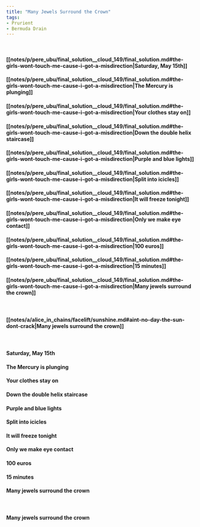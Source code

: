 ```yaml
---
title: "Many Jewels Surround the Crown"
tags:
- Prurient
- Bermuda Drain
---
```

&nbsp;
#### [[notes/p/pere_ubu/final_solution__cloud_149/final_solution.md#the-girls-wont-touch-me-cause-i-got-a-misdirection|Saturday, May 15th]]
#### [[notes/p/pere_ubu/final_solution__cloud_149/final_solution.md#the-girls-wont-touch-me-cause-i-got-a-misdirection|The Mercury is plunging]]
#### [[notes/p/pere_ubu/final_solution__cloud_149/final_solution.md#the-girls-wont-touch-me-cause-i-got-a-misdirection|Your clothes stay on]]
#### [[notes/p/pere_ubu/final_solution__cloud_149/final_solution.md#the-girls-wont-touch-me-cause-i-got-a-misdirection|Down the double helix staircase]]
#### [[notes/p/pere_ubu/final_solution__cloud_149/final_solution.md#the-girls-wont-touch-me-cause-i-got-a-misdirection|Purple and blue lights]]
#### [[notes/p/pere_ubu/final_solution__cloud_149/final_solution.md#the-girls-wont-touch-me-cause-i-got-a-misdirection|Split into icicles]]
#### [[notes/p/pere_ubu/final_solution__cloud_149/final_solution.md#the-girls-wont-touch-me-cause-i-got-a-misdirection|It will freeze tonight]]
#### [[notes/p/pere_ubu/final_solution__cloud_149/final_solution.md#the-girls-wont-touch-me-cause-i-got-a-misdirection|Only we make eye contact]]
#### [[notes/p/pere_ubu/final_solution__cloud_149/final_solution.md#the-girls-wont-touch-me-cause-i-got-a-misdirection|100 euros]]
#### [[notes/p/pere_ubu/final_solution__cloud_149/final_solution.md#the-girls-wont-touch-me-cause-i-got-a-misdirection|15 minutes]]
#### [[notes/p/pere_ubu/final_solution__cloud_149/final_solution.md#the-girls-wont-touch-me-cause-i-got-a-misdirection|Many jewels surround the crown]]
&nbsp;
#### [[notes/a/alice_in_chains/facelift/sunshine.md#aint-no-day-the-sun-dont-crack|Many jewels surround the crown]]
&nbsp;
#### Saturday, May 15th
#### The Mercury is plunging
#### Your clothes stay on
#### Down the double helix staircase
#### Purple and blue lights
#### Split into icicles
#### It will freeze tonight
#### Only we make eye contact
#### 100 euros
#### 15 minutes
#### Many jewels surround the crown
&nbsp;
#### Many jewels surround the crown
